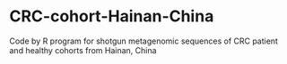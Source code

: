 # CRC-cohort-Hainan-China
Code by R program for shotgun metagenomic sequences of CRC patient and healthy cohorts from Hainan, China

